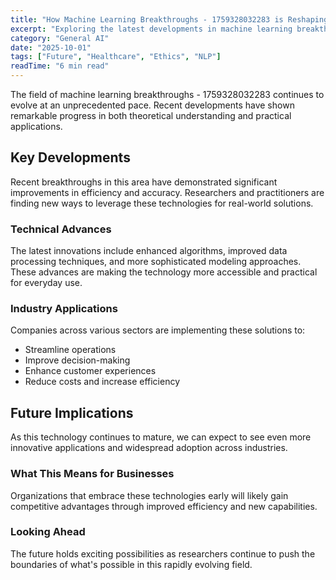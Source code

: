 ```yaml
---
title: "How Machine Learning Breakthroughs - 1759328032283 is Reshaping Technology"
excerpt: "Exploring the latest developments in machine learning breakthroughs - 1759328032283 and their implications for the future of artificial intelligence and automation."
category: "General AI"
date: "2025-10-01"
tags: ["Future", "Healthcare", "Ethics", "NLP"]
readTime: "6 min read"
---
```


The field of machine learning breakthroughs - 1759328032283 continues to evolve at an unprecedented pace. Recent developments have shown remarkable progress in both theoretical understanding and practical applications.

## Key Developments

Recent breakthroughs in this area have demonstrated significant improvements in efficiency and accuracy. Researchers and practitioners are finding new ways to leverage these technologies for real-world solutions.

### Technical Advances

The latest innovations include enhanced algorithms, improved data processing techniques, and more sophisticated modeling approaches. These advances are making the technology more accessible and practical for everyday use.

### Industry Applications

Companies across various sectors are implementing these solutions to:
- Streamline operations
- Improve decision-making
- Enhance customer experiences
- Reduce costs and increase efficiency

## Future Implications

As this technology continues to mature, we can expect to see even more innovative applications and widespread adoption across industries.

### What This Means for Businesses

Organizations that embrace these technologies early will likely gain competitive advantages through improved efficiency and new capabilities.

### Looking Ahead

The future holds exciting possibilities as researchers continue to push the boundaries of what's possible in this rapidly evolving field.